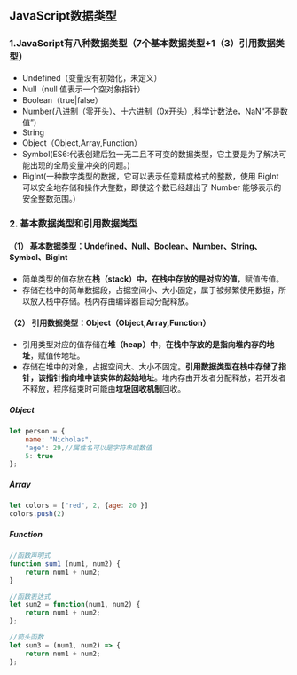 ## JavaScript数据类型
### 1.JavaScript有八种数据类型（7个基本数据类型+1（3）引用数据类型）
- Undefined（变量没有初始化，未定义）
- Null（null 值表示一个空对象指针）
- Boolean（true|false）
- Number(八进制（零开头）、十六进制（0x开头）,科学计数法e，NaN“不是数值”)
- String
- Object（Object,Array,Function）
- Symbol(ES6:代表创建后独一无二且不可变的数据类型，它主要是为了解决可能出现的全局变量冲突的问题。)
- BigInt(一种数字类型的数据，它可以表示任意精度格式的整数，使用 BigInt 可以安全地存储和操作大整数，即使这个数已经超出了 Number 能够表示的安全整数范围。)

### 2. 基本数据类型和引用数据类型

#### （1） 基本数据类型：Undefined、Null、Boolean、Number、String、Symbol、BigInt
- 简单类型的值存放在**栈（stack）**中，在栈中存放的是对应的**值**，赋值传值。   
- 存储在栈中的简单数据段，占据空间小、大小固定，属于被频繁使用数据，所以放入栈中存储。栈内存由编译器自动分配释放。


#### （2） 引用数据类型：Object（Object,Array,Function）
- 引用类型对应的值存储在**堆（heap）**中，在栈中存放的是指向堆**内存的地址**，赋值传地址。   
- 存储在堆中的对象，占据空间大、大小不固定。**引用数据类型在栈中存储了指针，该指针指向堆中该实体的起始地址**。堆内存由开发者分配释放，若开发者不释放，程序结束时可能由**垃圾回收机制**回收。

##### Object
```js
let person = {
    name: "Nicholas",
    "age": 29,//属性名可以是字符串或数值
    5: true
};
```
##### Array
```js
let colors = ["red", 2, {age: 20 }]
colors.push(2)
```
##### Function
```js
//函数声明式
function sum1 (num1, num2) {
    return num1 + num2;
}

//函数表达式
let sum2 = function(num1, num2) {
    return num1 + num2;
};

//箭头函数
let sum3 = (num1, num2) => {
    return num1 + num2;
};
```